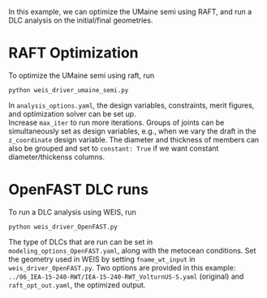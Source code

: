 In this example, we can optimize the UMaine semi using RAFT, and run a DLC analysis on the initial/final geometries.

# RAFT Optimization
To optimize the UMaine semi using raft, run
 ```
 python weis_driver_umaine_semi.py
 ```
 
 In `analysis_options.yaml`, the design variables, constraints, merit figures, and optimization solver can be set up.  
 Increase `max_iter` to run more iterations.
 Groups of joints can be simultaneously set as design variables, e.g., when we vary the draft in the `z_coordinate` design variable.
 The diameter and thickness of members can also be grouped and set to `constant: True` if we want constant diameter/thickenss columns.
 
 # OpenFAST DLC runs
 To run a DLC analysis using WEIS, run
  ```
 python weis_driver_OpenFAST.py
  ```
  
 The type of DLCs that are run can be set in `modeling_options_OpenFAST.yaml`, along with the metocean conditions.
 Set the geometry used in WEIS by setting `fname_wt_input` in `weis_driver_OpenFAST.py`. 
 Two options are provided in this example: `../06_IEA-15-240-RWT/IEA-15-240-RWT_VolturnUS-S.yaml` (original) and `raft_opt_out.yaml`, the optimized output.

 
 
